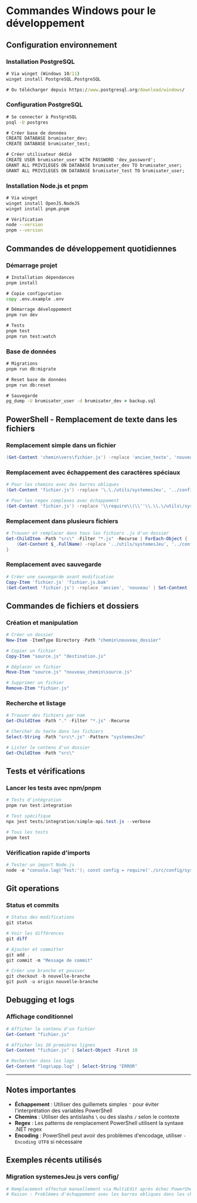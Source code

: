 # Commandes Windows pour le développement

## Configuration environnement

### Installation PostgreSQL
```cmd
# Via winget (Windows 10/11)
winget install PostgreSQL.PostgreSQL

# Ou télécharger depuis https://www.postgresql.org/download/windows/
```

### Configuration PostgreSQL
```cmd
# Se connecter à PostgreSQL
psql -U postgres

# Créer base de données
CREATE DATABASE brumisater_dev;
CREATE DATABASE brumisater_test;

# Créer utilisateur dédié
CREATE USER brumisater_user WITH PASSWORD 'dev_password';
GRANT ALL PRIVILEGES ON DATABASE brumisater_dev TO brumisater_user;
GRANT ALL PRIVILEGES ON DATABASE brumisater_test TO brumisater_user;
```

### Installation Node.js et pnpm
```cmd
# Via winget
winget install OpenJS.NodeJS
winget install pnpm.pnpm

# Vérification
node --version
pnpm --version
```

## Commandes de développement quotidiennes

### Démarrage projet
```cmd
# Installation dépendances
pnpm install

# Copie configuration
copy .env.example .env

# Démarrage développement
pnpm run dev

# Tests
pnpm test
pnpm run test:watch
```

### Base de données
```cmd
# Migrations
pnpm run db:migrate

# Reset base de données
pnpm run db:reset

# Sauvegarde
pg_dump -U brumisater_user -d brumisater_dev > backup.sql
```

## PowerShell - Remplacement de texte dans les fichiers

### Remplacement simple dans un fichier
```powershell
(Get-Content 'chemin\vers\fichier.js') -replace 'ancien_texte', 'nouveau_texte' | Set-Content 'chemin\vers\fichier.js'
```

### Remplacement avec échappement des caractères spéciaux
```powershell
# Pour les chemins avec des barres obliques
(Get-Content 'fichier.js') -replace '\.\./utils/systemesJeu', '../config/systemesJeu' | Set-Content 'fichier.js'

# Pour les regex complexes avec échappement
(Get-Content 'fichier.js') -replace '\\require\\(\\''\\.\\.\/utils\/systemesJeu\\''\\)', "require('../config/systemesJeu')" | Set-Content 'fichier.js'
```

### Remplacement dans plusieurs fichiers
```powershell
# Trouver et remplacer dans tous les fichiers .js d'un dossier
Get-ChildItem -Path "src\" -Filter "*.js" -Recurse | ForEach-Object {
    (Get-Content $_.FullName) -replace '../utils/systemesJeu', '../config/systemesJeu' | Set-Content $_.FullName
}
```

### Remplacement avec sauvegarde
```powershell
# Créer une sauvegarde avant modification
Copy-Item 'fichier.js' 'fichier.js.bak'
(Get-Content 'fichier.js') -replace 'ancien', 'nouveau' | Set-Content 'fichier.js'
```

## Commandes de fichiers et dossiers

### Création et manipulation
```powershell
# Créer un dossier
New-Item -ItemType Directory -Path "chemin\nouveau_dossier"

# Copier un fichier
Copy-Item "source.js" "destination.js"

# Déplacer un fichier  
Move-Item "source.js" "nouveau_chemin\source.js"

# Supprimer un fichier
Remove-Item "fichier.js"
```

### Recherche et listage
```powershell
# Trouver des fichiers par nom
Get-ChildItem -Path "." -Filter "*.js" -Recurse

# Chercher du texte dans les fichiers
Select-String -Path "src\*.js" -Pattern "systemesJeu"

# Lister le contenu d'un dossier
Get-ChildItem -Path "src\"
```

## Tests et vérifications

### Lancer les tests avec npm/pnpm
```powershell
# Tests d'intégration
pnpm run test:integration

# Test spécifique
npx jest tests/integration/simple-api.test.js --verbose

# Tous les tests
pnpm test
```

### Vérification rapide d'imports
```powershell
# Tester un import Node.js
node -e "console.log('Test:'); const config = require('./src/config/systemesJeu'); console.log('OK:', Object.keys(config));"
```

## Git operations

### Status et commits
```powershell
# Status des modifications
git status

# Voir les différences
git diff

# Ajouter et committer
git add .
git commit -m "Message de commit"

# Créer une branche et pousser
git checkout -b nouvelle-branche
git push -u origin nouvelle-branche
```

## Debugging et logs

### Affichage conditionnel
```powershell
# Afficher le contenu d'un fichier
Get-Content "fichier.js"

# Afficher les 10 premières lignes
Get-Content "fichier.js" | Select-Object -First 10

# Rechercher dans les logs
Get-Content "logs\app.log" | Select-String "ERROR"
```

---

## Notes importantes

- **Échappement** : Utiliser des guillemets simples `'` pour éviter l'interprétation des variables PowerShell
- **Chemins** : Utiliser des antislashs `\` ou des slashs `/` selon le contexte
- **Regex** : Les patterns de remplacement PowerShell utilisent la syntaxe .NET regex
- **Encoding** : PowerShell peut avoir des problèmes d'encodage, utiliser `-Encoding UTF8` si nécessaire

## Exemples récents utilisés

### Migration systemesJeu.js vers config/
```powershell
# Remplacement effectué manuellement via MultiEdit après échec PowerShell
# Raison : Problèmes d'échappement avec les barres obliques dans les chemins
```
